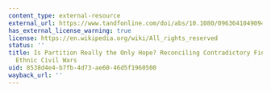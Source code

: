 ```yaml
---
content_type: external-resource
external_url: https://www.tandfonline.com/doi/abs/10.1080/09636410490945910
has_external_license_warning: true
license: https://en.wikipedia.org/wiki/All_rights_reserved
status: ''
title: Is Partition Really the Only Hope? Reconciling Contradictory Findings about
  Ethnic Civil Wars
uid: 8538d4e4-b7fb-4d73-ae60-46d5f1960500
wayback_url: ''
---
```

